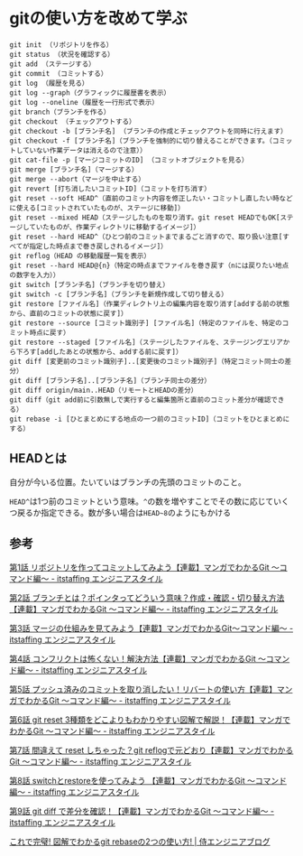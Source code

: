 # gitの使い方を改めて学ぶ

```shell
git init （リポジトリを作る）
git status （状況を確認する）
git add （ステージする）
git commit （コミットする）
git log （履歴を見る）
git log --graph（グラフィックに履歴書を表示）
git log --oneline（履歴を一行形式で表示）
git branch（ブランチを作る）
git checkout （チェックアウトする）
git checkout -b [ブランチ名] （ブランチの作成とチェックアウトを同時に行えます）
git checkout -f [ブランチ名]（ブランチを強制的に切り替えることができます。（コミットしていない作業データは消えるので注意））
git cat-file -p [マージコミットのID] （コミットオブジェクトを見る）
git merge [ブランチ名]（マージする）
git merge --abort（マージを中止する）
git revert [打ち消したいコミットID]（コミットを打ち消す）
git reset --soft HEAD^（直前のコミット内容を修正したい・コミットし直したい時などに使える[コミットされていたものが、ステージに移動]）
git reset --mixed HEAD（ステージしたものを取り消す。git reset HEADでもOK[ステージしていたものが、作業ディレクトリに移動するイメージ]）
git reset --hard HEAD^（ひとつ前のコミットまでまるごと消すので、取り扱い注意[すべてが指定した時点まで巻き戻しされるイメージ]）
git reflog（HEAD の移動履歴一覧を表示）
git reset --hard HEAD@{n}（特定の時点までファイルを巻き戻す（nには戻りたい地点の数字を入力））
git switch [ブランチ名]（ブランチを切り替え）
git switch -c [ブランチ名]（ブランチを新規作成して切り替える）
git restore [ファイル名]（作業ディレクトリ上の編集内容を取り消す[addする前の状態から、直前のコミットの状態に戻す]）
git restore --source [コミット識別子] [ファイル名]（特定のファイルを、特定のコミット時点に戻す）
git restore --staged [ファイル名]（ステージしたファイルを、ステージングエリアから下ろす[addしたあとの状態から、addする前に戻す]）
git diff [変更前のコミット識別子]..[変更後のコミット識別子]（特定コミット同士の差分）
git diff [ブランチ名]..[ブランチ名]（ブランチ同士の差分）
git diff origin/main..HEAD（リモートとHEADの差分）
git diff（git add前に引数無しで実行すると編集箇所と直前のコミット差分が確認できる）
git rebase -i [ひとまとめにする地点の一つ前のコミットID]（コミットをひとまとめにする）
```

## HEADとは

自分が今いる位置。たいていはブランチの先頭のコミットのこと。

`HEAD^`は1つ前のコミットという意味。`^`の数を増やすことでその数に応じていくつ戻るか指定できる。数が多い場合は`HEAD~8`のようにもかける

## 参考

[第1話 リポジトリを作ってコミットしてみよう【連載】マンガでわかるGit ～コマンド編～ \- itstaffing エンジニアスタイル](https://www.r-staffing.co.jp/engineer/entry/20190621_1?mls=i01_0001_20190719)

[第2話 ブランチとは？ポインタってどういう意味？作成・確認・切り替え方法【連載】マンガでわかるGit ～コマンド編～ \- itstaffing エンジニアスタイル](https://www.r-staffing.co.jp/engineer/entry/20190719_1)

[第3話 マージの仕組みを見てみよう【連載】マンガでわかるGit～コマンド編～ \- itstaffing エンジニアスタイル](https://www.r-staffing.co.jp/engineer/entry/20190830_1?mls=i01_0001_20190927)

[第4話 コンフリクトは怖くない！解決方法【連載】マンガでわかるGit ～コマンド編～ \- itstaffing エンジニアスタイル](https://www.r-staffing.co.jp/engineer/entry/20190927_1?mls=i01_0001_20191025)

[第5話 プッシュ済みのコミットを取り消したい！リバートの使い方【連載】マンガでわかるGit ～コマンド編～ \- itstaffing エンジニアスタイル](https://www.r-staffing.co.jp/engineer/entry/20191025_1)

[第6話 git reset 3種類をどこよりもわかりやすい図解で解説！【連載】マンガでわかるGit ～コマンド編～ \- itstaffing エンジニアスタイル](https://www.r-staffing.co.jp/engineer/entry/20191129_1)

[第7話 間違えて reset しちゃった？git reflogで元どおり【連載】マンガでわかるGit ～コマンド編～ \- itstaffing エンジニアスタイル](https://www.r-staffing.co.jp/engineer/entry/20191227_1)

[第8話 switchとrestoreを使ってみよう 【連載】マンガでわかるGit ～コマンド編～ \- itstaffing エンジニアスタイル](https://www.r-staffing.co.jp/engineer/entry/20200131_1)

[第9話 git diff で差分を確認！【連載】マンガでわかるGit ～コマンド編～ \- itstaffing エンジニアスタイル](https://www.r-staffing.co.jp/engineer/entry/20200228_1)

[これで完璧\! 図解でわかるgit rebaseの2つの使い方\! \| 侍エンジニアブログ](https://www.sejuku.net/blog/71919)
